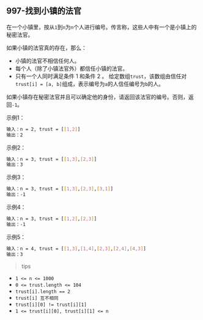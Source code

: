 ## 997-找到小镇的法官

在一个小镇里，按从`1`到`n`为`n`个人进行编号。传言称，这些人中有一个是小镇上的秘密法官。

如果小镇的法官真的存在，那么：
+ 小镇的法官不相信任何人。
+ 每个人（除了小镇法官外）都信任小镇的法官。
+ 只有一个人同时满足条件 1 和条件 2 。
给定数组`trust`，该数组由信任对`trust[i] = [a, b]`组成，表示编号为`a`的人信任编号为`b`的人。

如果小镇存在秘密法官并且可以确定他的身份，请返回该法官的编号。否则，返回`-1`。

示例1：
```bash
输入：n = 2, trust = [[1,2]]
输出：2
```

示例2：
```bash
输入：n = 3, trust = [[1,3],[2,3]]
输出：3
```

示例3：
```bash
输入：n = 3, trust = [[1,3],[2,3],[3,1]]
输出：-1
```

示例4：
```bash
输入：n = 3, trust = [[1,2],[2,3]]
输出：-1
```
示例5：
```bash
输入：n = 4, trust = [[1,3],[1,4],[2,3],[2,4],[4,3]]
输出：3
```

> tips
+ `1 <= n <= 1000`
+ `0 <= trust.length <= 104`
+ `trust[i].length == 2`
+ `trust[i] 互不相同`
+ `trust[i][0] != trust[i][1]`
+ `1 <= trust[i][0], trust[i][1] <= n`

